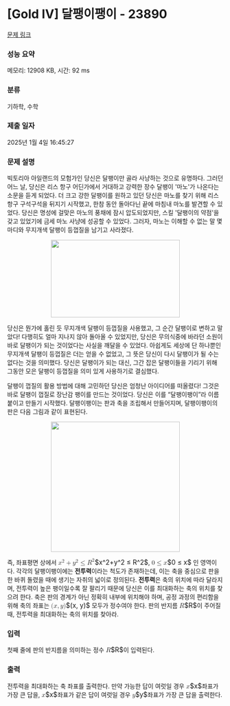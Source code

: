 # [Gold IV] 달팽이팽이 - 23890 

[문제 링크](https://www.acmicpc.net/problem/23890) 

### 성능 요약

메모리: 12908 KB, 시간: 92 ms

### 분류

기하학, 수학

### 제출 일자

2025년 1월 4일 16:45:27

### 문제 설명

<p>빅토리아 아일랜드의 모험가인 당신은 달팽이만 골라 사냥하는 것으로 유명하다. 그러던 어느 날, 당신은 리스 항구 어딘가에서 거대하고 강력한 장수 달팽이 '마노'가 나온다는 소문을 듣게 되었다. 더 크고 강한 달팽이를 원하고 있던 당신은 마노를 찾기 위해 리스 항구 구석구석을 뒤지기 시작했고, 한참 동안 돌아다닌 끝에 마침내 마노를 발견할 수 있었다. 당신은 명성에 걸맞은 마노의 풍채에 잠시 압도되었지만, 스킬 '달팽이의 약점'을 갖고 있었기에 금세 마노 사냥에 성공할 수 있었다. 그러자, 마노는 이해할 수 없는 말 몇 마디와 무지개색 달팽이 등껍질을 남기고 사라졌다.</p>

<p style="text-align: center;"><img alt="" src="https://upload.acmicpc.net/60d92a29-0b7e-40a1-9514-bae3b12a5fe6/-/preview/" style="width: 300px; height: 180px;"></p>

<p>당신은 뭔가에 홀린 듯 무지개색 달팽이 등껍질을 사용했고, 그 순간 달팽이로 변하고 말았다! 다행히도 얼마 지나지 않아 돌아올 수 있었지만, 당신은 무의식중에 바라던 소원이 바로 달팽이가 되는 것이었다는 사실을 깨달을 수 있었다. 아쉽게도 세상에 단 하나뿐인 무지개색 달팽이 등껍질은 더는 얻을 수 없었고, 그 뜻은 당신이 다시 달팽이가 될 수는 없다는 것을 의미했다. 당신은 달팽이가 되는 대신, 그간 잡은 달팽이들을 기리기 위해 그동안 모은 달팽이 등껍질을 의미 있게 사용하기로 결심했다.</p>

<p>달팽이 껍질의 활용 방법에 대해 고민하던 당신은 엄청난 아이디어를 떠올렸다! 그것은 바로 달팽이 껍질로 장난감 팽이를 만드는 것이었다. 당신은 이를 “달팽이팽이”라 이름 붙이고 만들기 시작했다. 달팽이팽이는 판과 축을 조립해서 만들어지며, 달팽이팽이의 판은 다음 그림과 같이 표현된다.</p>

<p style="text-align: center;"><img alt="" src="https://upload.acmicpc.net/aa418333-855e-486b-943b-a82a2cd425aa/-/preview/" style="width: 300px; height: 302px;"></p>

<p>즉, 좌표평면 상에서 <mjx-container class="MathJax" jax="CHTML" style="font-size: 109%; position: relative;"><mjx-math class="MJX-TEX" aria-hidden="true"><mjx-msup><mjx-mi class="mjx-i"><mjx-c class="mjx-c1D465 TEX-I"></mjx-c></mjx-mi><mjx-script style="vertical-align: 0.363em;"><mjx-mn class="mjx-n" size="s"><mjx-c class="mjx-c32"></mjx-c></mjx-mn></mjx-script></mjx-msup><mjx-mo class="mjx-n" space="3"><mjx-c class="mjx-c2B"></mjx-c></mjx-mo><mjx-msup space="3"><mjx-mi class="mjx-i"><mjx-c class="mjx-c1D466 TEX-I"></mjx-c></mjx-mi><mjx-script style="vertical-align: 0.363em;"><mjx-mn class="mjx-n" size="s"><mjx-c class="mjx-c32"></mjx-c></mjx-mn></mjx-script></mjx-msup><mjx-mo class="mjx-n" space="4"><mjx-c class="mjx-c2264"></mjx-c></mjx-mo><mjx-msup space="4"><mjx-mi class="mjx-i"><mjx-c class="mjx-c1D445 TEX-I"></mjx-c></mjx-mi><mjx-script style="vertical-align: 0.363em;"><mjx-mn class="mjx-n" size="s"><mjx-c class="mjx-c32"></mjx-c></mjx-mn></mjx-script></mjx-msup></mjx-math><mjx-assistive-mml unselectable="on" display="inline"><math xmlns="http://www.w3.org/1998/Math/MathML"><msup><mi>x</mi><mn>2</mn></msup><mo>+</mo><msup><mi>y</mi><mn>2</mn></msup><mo>≤</mo><msup><mi>R</mi><mn>2</mn></msup></math></mjx-assistive-mml><span aria-hidden="true" class="no-mathjax mjx-copytext">$x^2+y^2 ≤ R^2$</span></mjx-container>, <mjx-container class="MathJax" jax="CHTML" style="font-size: 109%; position: relative;"><mjx-math class="MJX-TEX" aria-hidden="true"><mjx-mn class="mjx-n"><mjx-c class="mjx-c30"></mjx-c></mjx-mn><mjx-mo class="mjx-n" space="4"><mjx-c class="mjx-c2264"></mjx-c></mjx-mo><mjx-mi class="mjx-i" space="4"><mjx-c class="mjx-c1D465 TEX-I"></mjx-c></mjx-mi></mjx-math><mjx-assistive-mml unselectable="on" display="inline"><math xmlns="http://www.w3.org/1998/Math/MathML"><mn>0</mn><mo>≤</mo><mi>x</mi></math></mjx-assistive-mml><span aria-hidden="true" class="no-mathjax mjx-copytext">$0 ≤ x$</span></mjx-container> 인 영역이다. 각각의 달팽이팽이에는 <strong>전투력</strong>이라는 척도가 존재하는데, 이는 축을 중심으로 판을 한 바퀴 돌렸을 때에 생기는 자취의 넓이로 정의된다. <strong>전투력</strong>은 축의 위치에 따라 달라지며, 전투력이 높은 팽이일수록 잘 팔리기 때문에 당신은 이를 최대화하는 축의 위치를 찾으려 한다. 축은 판의 경계가 아닌 정확히 내부에 위치해야 하며, 공정 과정의 편리함을 위해 축의 좌표는 <mjx-container class="MathJax" jax="CHTML" style="font-size: 109%; position: relative;"><mjx-math class="MJX-TEX" aria-hidden="true"><mjx-mo class="mjx-n"><mjx-c class="mjx-c28"></mjx-c></mjx-mo><mjx-mi class="mjx-i"><mjx-c class="mjx-c1D465 TEX-I"></mjx-c></mjx-mi><mjx-mo class="mjx-n"><mjx-c class="mjx-c2C"></mjx-c></mjx-mo><mjx-mi class="mjx-i" space="2"><mjx-c class="mjx-c1D466 TEX-I"></mjx-c></mjx-mi><mjx-mo class="mjx-n"><mjx-c class="mjx-c29"></mjx-c></mjx-mo></mjx-math><mjx-assistive-mml unselectable="on" display="inline"><math xmlns="http://www.w3.org/1998/Math/MathML"><mo stretchy="false">(</mo><mi>x</mi><mo>,</mo><mi>y</mi><mo stretchy="false">)</mo></math></mjx-assistive-mml><span aria-hidden="true" class="no-mathjax mjx-copytext">$(x, y)$</span></mjx-container> 모두가 정수여야 한다. 판의 반지름 <mjx-container class="MathJax" jax="CHTML" style="font-size: 109%; position: relative;"><mjx-math class="MJX-TEX" aria-hidden="true"><mjx-mi class="mjx-i"><mjx-c class="mjx-c1D445 TEX-I"></mjx-c></mjx-mi></mjx-math><mjx-assistive-mml unselectable="on" display="inline"><math xmlns="http://www.w3.org/1998/Math/MathML"><mi>R</mi></math></mjx-assistive-mml><span aria-hidden="true" class="no-mathjax mjx-copytext">$R$</span></mjx-container>이 주어질 때, 전투력을 최대화하는 축의 위치를 찾아라.</p>

### 입력 

 <p>첫째 줄에 판의 반지름을 의미하는 정수 <mjx-container class="MathJax" jax="CHTML" style="font-size: 109%; position: relative;"><mjx-math class="MJX-TEX" aria-hidden="true"><mjx-mi class="mjx-i"><mjx-c class="mjx-c1D445 TEX-I"></mjx-c></mjx-mi></mjx-math><mjx-assistive-mml unselectable="on" display="inline"><math xmlns="http://www.w3.org/1998/Math/MathML"><mi>R</mi></math></mjx-assistive-mml><span aria-hidden="true" class="no-mathjax mjx-copytext">$R$</span></mjx-container>이 입력된다.</p>

### 출력 

 <p>전투력을 최대화하는 축 좌표를 출력한다. 만약 가능한 답이 여럿일 경우 <mjx-container class="MathJax" jax="CHTML" style="font-size: 109%; position: relative;"><mjx-math class="MJX-TEX" aria-hidden="true"><mjx-mi class="mjx-i"><mjx-c class="mjx-c1D465 TEX-I"></mjx-c></mjx-mi></mjx-math><mjx-assistive-mml unselectable="on" display="inline"><math xmlns="http://www.w3.org/1998/Math/MathML"><mi>x</mi></math></mjx-assistive-mml><span aria-hidden="true" class="no-mathjax mjx-copytext">$x$</span></mjx-container>좌표가 가장 큰 답을, <mjx-container class="MathJax" jax="CHTML" style="font-size: 109%; position: relative;"><mjx-math class="MJX-TEX" aria-hidden="true"><mjx-mi class="mjx-i"><mjx-c class="mjx-c1D465 TEX-I"></mjx-c></mjx-mi></mjx-math><mjx-assistive-mml unselectable="on" display="inline"><math xmlns="http://www.w3.org/1998/Math/MathML"><mi>x</mi></math></mjx-assistive-mml><span aria-hidden="true" class="no-mathjax mjx-copytext">$x$</span></mjx-container>좌표가 같은 답이 여럿일 경우 <mjx-container class="MathJax" jax="CHTML" style="font-size: 109%; position: relative;"><mjx-math class="MJX-TEX" aria-hidden="true"><mjx-mi class="mjx-i"><mjx-c class="mjx-c1D466 TEX-I"></mjx-c></mjx-mi></mjx-math><mjx-assistive-mml unselectable="on" display="inline"><math xmlns="http://www.w3.org/1998/Math/MathML"><mi>y</mi></math></mjx-assistive-mml><span aria-hidden="true" class="no-mathjax mjx-copytext">$y$</span></mjx-container>좌표가 가장 큰 답을 출력한다.</p>

